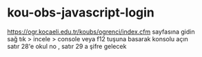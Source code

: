 # kou-obs-javascript-login<br>
https://ogr.kocaeli.edu.tr/koubs/ogrenci/index.cfm sayfasına gidin <br>
sağ tık > incele > console veya f12 tuşuna basarak konsolu açın <br>
satır 28'e okul no , satır 29 a şifre gelecek <br>

